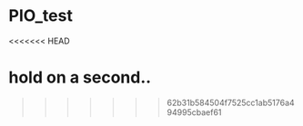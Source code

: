 # PIO_test
<<<<<<< HEAD

hold on a second..
=======
>>>>>>> 62b31b584504f7525cc1ab5176a494995cbaef61

